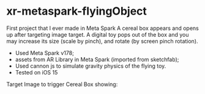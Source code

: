 # xr-metaspark-flyingObject
First project that I ever made in Meta Spark 
A cereal box appears and opens up after targeting image target. A digital toy pops out of the box and you may increase its size (scale by pinch), and rotate (by screen pinch rotation).

- Used Meta Spark v178;
- assets from AR Library in Meta Spark (imported from sketchfab);
- Used cannon js to simulate gravity physics of the flying toy. 
- Tested on iOS 15

Target Image to trigger Cereal Box showing: 

